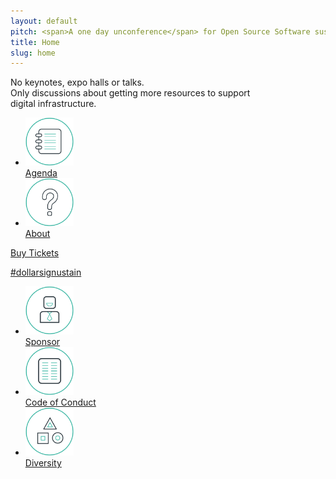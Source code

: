 ```yaml
---
layout: default
pitch: <span>A one day unconference</span> for Open Source Software sustainers
title: Home
slug: home
---
```


<div>No keynotes, expo halls or talks.</div>

<div>
  Only discussions about getting more&nbsp;resources to
  support digital&nbsp;infrastructure.
</div>

<ul class="nav">
  <li>
    <a href="/agenda/">
      <img src="/assets/img/icons/agenda.svg" alt="Agenda" width="77" height="77">
      <br>
      Agenda
    </a>
  </li>
  <li>
    <a href="/about/">
      <img src="/assets/img/icons/about.svg" alt="About" width="77" height="77">
      <br>
      About
    </a>
  </li>
</ul>
<div class="clear"></div>

<div class="cta">
  <a href="https://opencollective.com/sustainunconf#join-us">
    Buy Tickets
  </a>
</div>

<a class="hashtag" href="https://twitter.com/hashtag/dollarsignustain">#dollarsignustain</a>

<div class="more-info">
  <ul class="nav">
    <li>
      <a href="/sponsor/">
        <img src="/assets/img/icons/sponsor.svg" alt="Sponsor" width="77" height="77">
        <br>
        Sponsor
      </a>
    </li>
    <li>
      <a href="/code-of-conduct/">
        <img src="/assets/img/icons/code-of-conduct.svg" alt="Code of Conduct" width="77" height="77">
        <br>
        Code of Conduct
      </a>
    </li>
    <li>
      <a href="/diversity/">
        <img src="/assets/img/icons/diversity.svg" alt="Diversity" width="77" height="77">
        <br>
        Diversity
      </a>
    </li>
  </ul>
  <div class="clear"></div>
</div>
